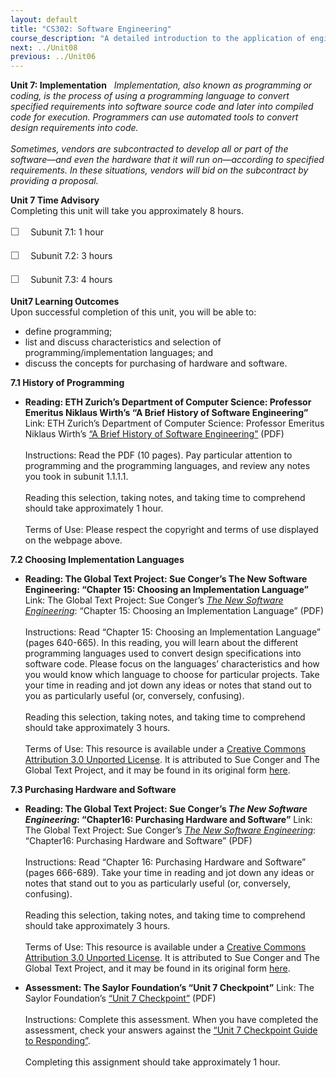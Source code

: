 ```yaml
---
layout: default
title: "CS302: Software Engineering"
course_description: "A detailed introduction to the application of engineering approach to computer software design and development. Topics include life cycle models, software requirements, specification, conceptual model design, detailed design, validation and verification, design quality assurance, software design/development environments, and project management."
next: ../Unit08
previous: ../Unit06
---
```

**Unit 7: Implementation** <span id="7"></span> 
*Implementation, also known as programming or coding, is the process of
using a programming language to convert specified requirements into
software source code and later into compiled code for execution.
Programmers can use automated tools to convert design requirements into
code.*  
    
 *Sometimes, vendors are subcontracted to develop all or part of the
software—and even the hardware that it will run on—according to
specified requirements. In these situations, vendors will bid on the
subcontract by providing a proposal.*

**Unit 7 Time Advisory**  
Completing this unit will take you approximately 8 hours.  
  
 <span
style="color: rgb(85, 85, 85); font-family: 'Myriad Pro', 'Gill Sans', 'Gill Sans MT', Calibri, sans-serif; font-size: 16px; line-height: 24px;">☐
   </span>Subunit 7.1: 1 hour  
  
 <span
style="color: rgb(85, 85, 85); font-family: 'Myriad Pro', 'Gill Sans', 'Gill Sans MT', Calibri, sans-serif; font-size: 16px; line-height: 24px;">☐
   </span>Subunit 7.2: 3 hours  
  
 <span
style="color: rgb(85, 85, 85); font-family: 'Myriad Pro', 'Gill Sans', 'Gill Sans MT', Calibri, sans-serif; font-size: 16px; line-height: 24px;">☐
   </span>Subunit 7.3: 4 hours

**Unit7 Learning Outcomes**  
Upon successful completion of this unit, you will be able to:  
-   define programming;
-   list and discuss characteristics and selection of
    programming/implementation languages; and
-   discuss the concepts for purchasing of hardware and software.

**7.1 History of Programming** <span id="7.1"></span> 
-   **Reading: ETH Zurich’s Department of Computer Science: Professor
    Emeritus Niklaus Wirth’s “A Brief History of Software Engineering”**
    Link: ETH Zurich’s Department of Computer Science: Professor
    Emeritus Niklaus Wirth’s [“A Brief History of Software
    Engineering”](http://www.inf.ethz.ch/personal/wirth/Articles/Miscellaneous/IEEE-Annals.pdf) (PDF)  
        
     Instructions: Read the PDF (10 pages). Pay particular attention to
    programming and the programming languages, and review any notes you
    took in subunit 1.1.1.1.  
        
     Reading this selection, taking notes, and taking time to comprehend
    should take approximately 1 hour.  
        
     Terms of Use: Please respect the copyright and terms of use
    displayed on the webpage above.

**7.2 Choosing Implementation Languages** <span id="7.2"></span> 
-   **Reading: The Global Text Project: Sue Conger’s The New Software
    Engineering: “Chapter 15: Choosing an Implementation Language”**
    Link: The Global Text Project: Sue Conger’s [*The New Software
    Engineering*](http://dl.dropbox.com/u/31779972/The%20New%20Software%20Engineering.pdf):
    “Chapter 15: Choosing an Implementation Language” (PDF)  
        
     Instructions: Read “Chapter 15: Choosing an Implementation
    Language” (pages 640-665). In this reading, you will learn about the
    different programming languages used to convert design
    specifications into software code. Please focus on the languages’
    characteristics and how you would know which language to choose for
    particular projects. Take your time in reading and jot down any
    ideas or notes that stand out to you as particularly useful (or,
    conversely, confusing).  
        
     Reading this selection, taking notes, and taking time to comprehend
    should take approximately 3 hours.  
        
     Terms of Use: This resource is available under a [Creative Commons
    Attribution 3.0 Unported
    License](http://creativecommons.org/licenses/by/3.0/). It is
    attributed to Sue Conger and The Global Text Project, and it may be
    found in its original form
    [here](http://dl.dropbox.com/u/31779972/The%20New%20Software%20Engineering.pdf).

**7.3 Purchasing Hardware and Software** <span id="7.3"></span> 
-   **Reading: The Global Text Project: Sue Conger’s *The New Software
    Engineering*: “Chapter16: Purchasing Hardware and Software”**
    Link: The Global Text Project: Sue Conger’s [*The New Software
    Engineering*](http://dl.dropbox.com/u/31779972/The%20New%20Software%20Engineering.pdf):
    “Chapter16: Purchasing Hardware and Software” (PDF)  
        
     Instructions: Read “Chapter 16: Purchasing Hardware and Software”
    (pages 666-689). Take your time in reading and jot down any ideas or
    notes that stand out to you as particularly useful (or, conversely,
    confusing).  
        
     Reading this selection, taking notes, and taking time to comprehend
    should take approximately 3 hours.  
        
     Terms of Use: This resource is available under a [Creative Commons
    Attribution 3.0 Unported
    License](http://creativecommons.org/licenses/by/3.0/). It is
    attributed to Sue Conger and The Global Text Project, and it may be
    found in its original form
    [here](http://dl.dropbox.com/u/31779972/The%20New%20Software%20Engineering.pdf).

-   **Assessment: The Saylor Foundation’s “Unit 7 Checkpoint”**
    Link: The Saylor Foundation’s [“Unit 7
    Checkpoint”](http://www.saylor.org/site/wp-content/uploads/2013/10/CS302-OC-Unit-7-PRVFINAL.pdf) (PDF)  
        
     Instructions: Complete this assessment. When you have completed the
    assessment, check your answers against the [“Unit 7 Checkpoint Guide
    to
    Responding”](http://www.saylor.org/site/wp-content/uploads/2013/10/CS302-OC-Unit-7-Answer-Key-PRVFINAL.pdf).  
        
     Completing this assignment should take approximately 1 hour.


